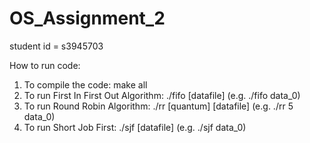 # OS_Assignment_2
student id = s3945703

How to run code:
1. To compile the code: make all
2. To run First In First Out Algorithm: ./fifo [datafile] (e.g. ./fifo data_0)
2. To run Round Robin Algorithm: ./rr [quantum] [datafile] (e.g. ./rr 5 data_0)
2. To run Short Job First: ./sjf [datafile] (e.g. ./sjf data_0)